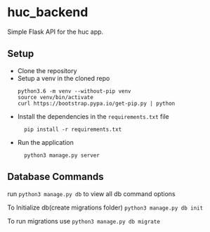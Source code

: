 # huc_backend
Simple Flask API for the huc app.

## Setup
- Clone the repository
- Setup a venv in the cloned repo
  ```
  python3.6 -m venv --without-pip venv
  source venv/bin/activate
  curl https://bootstrap.pypa.io/get-pip.py | python
  ```
- Install the dependencies in the `requirements.txt` file
  ```
    pip install -r requirements.txt
  ```
- Run the application
  ```
    python3 manage.py server
  ```
  
 ## Database Commands
 run ```python3 manage.py db``` to view all db command options

 To Initialize db(create migrations folder) ```python3 manage.py db init```

 To run migrations use ```python3 manage.py db migrate```
